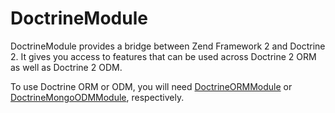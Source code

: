# DoctrineModule

DoctrineModule provides a bridge between Zend Framework 2 and Doctrine 2. 
It gives you access to features that can be used across Doctrine 2 ORM as well as Doctrine 2 ODM.

To use Doctrine ORM or ODM, you will need [DoctrineORMModule](https://github.com/doctrine/DoctrineORMModule) 
or [DoctrineMongoODMModule](https://github.com/doctrine/DoctrineMongoODMModule), respectively.